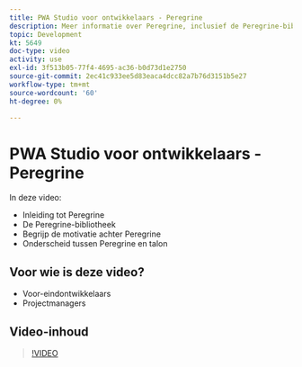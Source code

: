 ```yaml
---
title: PWA Studio voor ontwikkelaars - Peregrine
description: Meer informatie over Peregrine, inclusief de Peregrine-bibliotheek. Begrijp de motivatie achter Peregrine ​ de verschillen tussen Peregrine en talonen.
topic: Development
kt: 5649
doc-type: video
activity: use
exl-id: 3f513b05-77f4-4695-ac36-b0d73d1e2750
source-git-commit: 2ec41c933ee5d83eaca4dcc82a7b76d3151b5e27
workflow-type: tm+mt
source-wordcount: '60'
ht-degree: 0%

---
```


# PWA Studio voor ontwikkelaars - Peregrine

In deze video:

- Inleiding tot Peregrine
- De Peregrine-bibliotheek
- Begrijp de motivatie achter Peregrine
- Onderscheid tussen Peregrine en talon

## Voor wie is deze video?

- Voor-eindontwikkelaars
- Projectmanagers

## Video-inhoud

>[!VIDEO](https://video.tv.adobe.com/v/35720?quality=12&learn=on)
